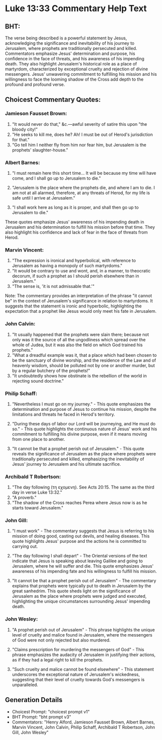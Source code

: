 # Luke 13:33 Commentary Help Text

## BHT:
The verse being described is a powerful statement by Jesus, acknowledging the significance and inevitability of his journey to Jerusalem, where prophets are traditionally persecuted and killed. Commentators emphasize Jesus' determination and purpose, his confidence in the face of threats, and his awareness of his impending death. They also highlight Jerusalem's historical role as a place of martyrdom, characterized by exceptional cruelty and rejection of divine messengers. Jesus' unwavering commitment to fulfilling his mission and his willingness to face the looming shadow of the Cross add depth to the profound and profound verse.

## Choicest Commentary Quotes:
### Jamieson Fausset Brown:
1. "It would never do that," &c.—awful severity of satire this upon "the bloody city!"
2. "He seeks to kill me, does he? Ah! I must be out of Herod's jurisdiction for that."
3. "Go tell him I neither fly from him nor fear him, but Jerusalem is the prophets' slaughter-house."

### Albert Barnes:
1. "I must remain here this short time... It will be because my time will have come, and I shall go up to Jerusalem to die." 

2. "Jerusalem is the place where the prophets die, and where I am to die. I am not at all alarmed, therefore, at any threats of Herod, for my life is safe until I arrive at Jerusalem."

3. "I shall work here as long as it is proper, and shall then go up to Jerusalem to die."

These quotes emphasize Jesus' awareness of his impending death in Jerusalem and his determination to fulfill his mission before that time. They also highlight his confidence and lack of fear in the face of threats from Herod.

### Marvin Vincent:
1. "The expression is ironical and hyperbolical, with reference to Jerusalem as having a monopoly of such martyrdoms."
2. "It would be contrary to use and wont, and, in a manner, to theocratic decorum, if such a prophet as I should perish elsewhere than in Jerusalem."
3. "The sense is, 'it is not admissable that.'"

Note: The commentary provides an interpretation of the phrase "it cannot be" in the context of Jerusalem's significance in relation to martyrdoms. It suggests that the statement is ironic and hyperbolic, highlighting the expectation that a prophet like Jesus would only meet his fate in Jerusalem.

### John Calvin:
1. "It usually happened that the prophets were slain there; because not only was it the source of all the ungodliness which spread over the whole of Judea, but it was also the field on which God trained his prophets."
2. "What a dreadful example was it, that a place which had been chosen to be the sanctuary of divine worship, and the residence of the Law and of heavenly wisdom, should be polluted not by one or another murder, but by a regular butchery of the prophets!"
3. "It undoubtedly shows how obstinate is the rebellion of the world in rejecting sound doctrine."

### Philip Schaff:
1. "Nevertheless I must go on my journey." - This quote emphasizes the determination and purpose of Jesus to continue his mission, despite the limitations and threats he faced in Herod's territory.

2. "During these days of labor our Lord will be journeying, and He must do so." - This quote highlights the continuous nature of Jesus' work and his commitment to fulfilling his divine purpose, even if it means moving from one place to another.

3. "It cannot be that a prophet perish out of Jerusalem." - This quote reveals the significance of Jerusalem as the place where prophets were traditionally persecuted and killed, emphasizing the inevitability of Jesus' journey to Jerusalem and his ultimate sacrifice.

### Archibald T Robertson:
1. "The day following (τη εχομενη). See Acts 20:15. The same as the third day in verse Luke 13:32." 
2. "A proverb." 
3. "The shadow of the Cross reaches Perea where Jesus now is as he starts toward Jerusalem."

### John Gill:
1. "I must work" - The commentary suggests that Jesus is referring to his mission of doing good, casting out devils, and healing diseases. This quote highlights Jesus' purpose and the actions he is committed to carrying out.

2. "The day following I shall depart" - The Oriental versions of the text indicate that Jesus is speaking about leaving Galilee and going to Jerusalem, where he will suffer and die. This quote emphasizes Jesus' awareness of his impending fate and his willingness to fulfill his mission.

3. "It cannot be that a prophet perish out of Jerusalem" - The commentary explains that prophets were typically put to death in Jerusalem by the great sanhedrim. This quote sheds light on the significance of Jerusalem as the place where prophets were judged and executed, highlighting the unique circumstances surrounding Jesus' impending death.

### John Wesley:
1. "A prophet perish out of Jerusalem" - This phrase highlights the unique level of cruelty and malice found in Jerusalem, where the messengers of God were not only rejected but also murdered. 

2. "Claims prescription for murdering the messengers of God" - This phrase emphasizes the audacity of Jerusalem in justifying their actions, as if they had a legal right to kill the prophets. 

3. "Such cruelty and malice cannot be found elsewhere" - This statement underscores the exceptional nature of Jerusalem's wickedness, suggesting that their level of cruelty towards God's messengers is unparalleled.


## Generation Details
- Choicest Prompt: "choicest prompt v1"
- BHT Prompt: "bht prompt v3"
- Commentators: "Henry Alford, Jamieson Fausset Brown, Albert Barnes, Marvin Vincent, John Calvin, Philip Schaff, Archibald T Robertson, John Gill, John Wesley"
